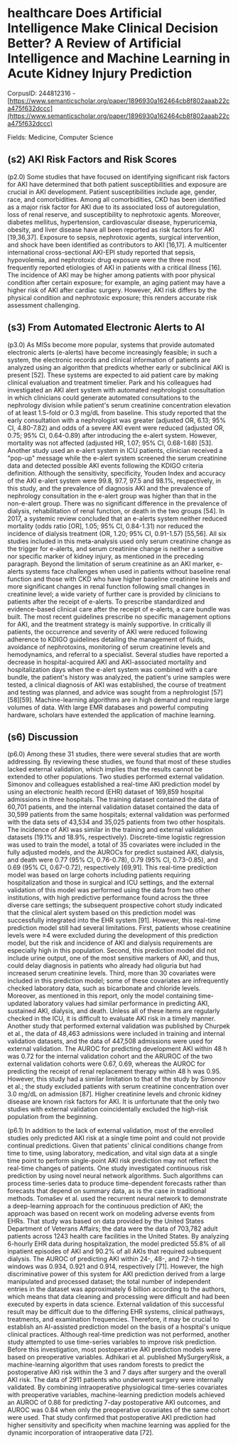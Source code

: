 # healthcare Does Artificial Intelligence Make Clinical Decision Better? A Review of Artificial Intelligence and Machine Learning in Acute Kidney Injury Prediction

CorpusID: 244812316 - [https://www.semanticscholar.org/paper/1896930a162464cb8f802aaab22ca475f632dccc](https://www.semanticscholar.org/paper/1896930a162464cb8f802aaab22ca475f632dccc)

Fields: Medicine, Computer Science

## (s2) AKI Risk Factors and Risk Scores
(p2.0) Some studies that have focused on identifying significant risk factors for AKI have determined that both patient susceptibilities and exposure are crucial in AKI development. Patient susceptibilities include age, gender, race, and comorbidities. Among all comorbidities, CKD has been identified as a major risk factor for AKI due to its associated loss of autoregulation, loss of renal reserve, and susceptibility to nephrotoxic agents. Moreover, diabetes mellitus, hypertension, cardiovascular disease, hyperuricemia, obesity, and liver disease have all been reported as risk factors for AKI [19,36,37]. Exposure to sepsis, nephrotoxic agents, surgical intervention, and shock have been identified as contributors to AKI [16,17]. A multicenter international cross-sectional AKI-EPI study reported that sepsis, hypovolemia, and nephrotoxic drug exposure were the three most frequently reported etiologies of AKI in patients with a critical illness [16]. The incidence of AKI may be higher among patients with poor physical condition after certain exposure; for example, an aging patient may have a higher risk of AKI after cardiac surgery. However, AKI risk differs by the physical condition and nephrotoxic exposure; this renders accurate risk assessment challenging.
## (s3) From Automated Electronic Alerts to AI
(p3.0) As MISs become more popular, systems that provide automated electronic alerts (e-alerts) have become increasingly feasible; in such a system, the electronic records and clinical information of patients are analyzed using an algorithm that predicts whether early or subclinical AKI is present [52]. These systems are expected to aid patient care by making clinical evaluation and treatment timelier. Park and his colleagues had investigated an AKI alert system with automated nephrologist consultation in which clinicians could generate automated consultations to the nephrology division while patient's serum creatinine concentration elevation of at least 1.5-fold or 0.3 mg/dL from baseline. This study reported that the early consultation with a nephrologist was greater (adjusted OR, 6.13; 95% CI, 4.80-7.82) and odds of a severe AKI event were reduced (adjusted OR, 0.75; 95% CI, 0.64-0.89) after introducing the e-alert system. However, mortality was not affected (adjusted HR, 1.07; 95% CI, 0.68-1.68) [53]. Another study used an e-alert system in ICU patients, clinician received a "pop-up" message while the e-alert system screened the serum creatinine data and detected possible AKI events following the KDIGO criteria definition. Although the sensitivity, specificity, Youden Index and accuracy of the AKI e-alert system were 99.8, 97.7, 97.5 and 98.1%, respectively, in this study, and the prevalence of diagnosis AKI and the prevalence of nephrology consultation in the e-alert group was higher than that in the non-e-alert group. There was no significant difference in the prevalence of dialysis, rehabilitation of renal function, or death in the two groups [54]. In 2017, a systemic review concluded that an e-alerts system neither reduced mortality (odds ratio [OR], 1.05; 95% CI, 0.84-1.31) nor reduced the incidence of dialysis treatment (OR, 1.20; 95% CI, 0.91-1.57) [55,56]. All six studies included in this meta-analysis used only serum creatinine change as the trigger for e-alerts, and serum creatinine change is neither a sensitive nor specific marker of kidney injury, as mentioned in the preceding paragraph. Beyond the limitation of serum creatinine as an AKI marker, e-alerts systems face challenges when used in patients without baseline renal function and those with CKD who have higher baseline creatinine levels and more significant changes in renal function following small changes in creatinine level; a wide variety of further care is provided by clinicians to patients after the receipt of e-alerts. To prescribe standardized and evidence-based clinical care after the receipt of e-alerts, a care bundle was built. The most recent guidelines prescribe no specific management options for AKI, and the treatment strategy is mainly supportive. In critically ill patients, the occurrence and severity of AKI were reduced following adherence to KDIGO guidelines detailing the management of fluids, avoidance of nephrotoxins, monitoring of serum creatinine levels and hemodynamics, and referral to a specialist. Several studies have reported a decrease in hospital-acquired AKI and AKI-associated mortality and hospitalization days when the e-alert system was combined with a care bundle, the patient's history was analyzed, the patient's urine samples were tested, a clinical diagnosis of AKI was established, the course of treatment and testing was planned, and advice was sought from a nephrologist [57][58][59]. Machine-learning algorithms are in high demand and require large volumes of data. With large EMR databases and powerful computing hardware, scholars have extended the application of machine learning.
## (s6) Discussion
(p6.0) Among these 31 studies, there were several studies that are worth addressing. By reviewing these studies, we found that most of these studies lacked external validation, which implies that the results cannot be extended to other populations. Two studies performed external validation. Simonov and colleagues established a real-time AKI prediction model by using an electronic health record (EHR) dataset of 169,859 hospital admissions in three hospitals. The training dataset contained the data of 60,701 patients, and the internal validation dataset contained the data of 30,599 patients from the same hospitals; external validation was performed with the data sets of 43,534 and 35,025 patients from two other hospitals. The incidence of AKI was similar in the training and external validation datasets (19.1% and 18.9%, respectively). Discrete-time logistic regression was used to train the model, a total of 35 covariates were included in the fully adjusted models, and the AUROCs for predict sustained AKI, dialysis, and death were 0.77 (95% CI, 0.76-0.78), 0.79 (95% CI, 0.73-0.85), and 0.69 (95% CI, 0.67-0.72), respectively [69,91]. This real-time prediction model was based on large cohorts including patients requiring hospitalization and those in surgical and ICU settings, and the external validation of this model was performed using the data from two other institutions, with high predictive performance found across the three diverse care settings; the subsequent prospective cohort study indicated that the clinical alert system based on this prediction model was successfully integrated into the EHR system [91]. However, this real-time prediction model still had several limitations. First, patients whose creatinine levels were ≥4 were excluded during the development of this prediction model, but the risk and incidence of AKI and dialysis requirements are especially high in this population. Second, this prediction model did not include urine output, one of the most sensitive markers of AKI, and thus, could delay diagnosis in patients who already had oliguria but had increased serum creatinine levels. Third, more than 30 covariates were included in this prediction model; some of these covariates are infrequently checked laboratory data, such as bicarbonate and chloride levels. Moreover, as mentioned in this report, only the model containing time-updated laboratory values had similar performance in predicting AKI, sustained AKI, dialysis, and death. Unless all of these items are regularly checked in the ICU, it is difficult to evaluate AKI risk in a timely manner. Another study that performed external validation was published by Churpek et al., the data of 48,463 admissions were included in training and internal validation datasets, and the data of 447,508 admissions were used for external validation. The AUROC for predicting development AKI within 48 h was 0.72 for the internal validation cohort and the ARUROC of the two external validation cohorts were 0.67, 0.69, whereas the AUROC for predicting the receipt of renal replacement therapy within 48 h was 0.95. However, this study had a similar limitation to that of the study by Simonov et al.; the study excluded patients with serum creatinine concentration over 3.0 mg/dL on admission [87]. Higher creatinine levels and chronic kidney disease are known risk factors for AKI. It is unfortunate that the only two studies with external validation coincidentally excluded the high-risk population from the beginning.

(p6.1) In addition to the lack of external validation, most of the enrolled studies only predicted AKI risk at a single time point and could not provide continual predictions. Given that patients' clinical conditions change from time to time, using laboratory, medication, and vital sign data at a single time point to perform single-point AKI risk prediction may not reflect the real-time changes of patients. One study investigated continuous risk prediction by using novel neural network algorithms. Such algorithms can process time-series data to produce time-dependent forecasts rather than forecasts that depend on summary data, as is the case in traditional methods. Tomašev et al. used the recurrent neural network to demonstrate a deep-learning approach for the continuous prediction of AKI; the approach was based on recent work on modeling adverse events from EHRs. That study was based on data provided by the United States Department of Veterans Affairs; the data were the data of 703,782 adult patients across 1243 health care facilities in the United States. By analyzing 6-hourly EHR data during hospitalization, the model predicted 55.8% of all inpatient episodes of AKI and 90.2% of all AKIs that required subsequent dialysis. The AUROC of predicting AKI within 24-, 48-, and 72-h time windows was 0.934, 0.921 and 0.914, respectively [71]. However, the high discriminative power of this system for AKI prediction derived from a large manipulated and processed dataset; the total number of independent entries in the dataset was approximately 6 billion according to the authors, which means that data cleaning and processing were difficult and had been executed by experts in data science. External validation of this successful result may be difficult due to the differing EHR systems, clinical pathways, treatments, and examination frequencies. Therefore, it may be crucial to establish an AI-assisted prediction model on the basis of a hospital's unique clinical practices. Although real-time prediction was not performed, another study attempted to use time-series variables to improve risk prediction. Before this investigation, most postoperative AKI prediction models were based on preoperative variables. Adhikari et al. published MySurgeryRisk, a machine-learning algorithm that uses random forests to predict the postoperative AKI risk within the 3 and 7 days after surgery and the overall AKI risk. The data of 2911 patients who underwent surgery were internally validated. By combining intraoperative physiological time-series covariates with preoperative variables, machine-learning prediction models achieved an AUROC of 0.86 for predicting 7-day postoperative AKI outcomes, and AUROC was 0.84 when only the preoperative covariates of the same cohort were used. That study confirmed that postoperative AKI prediction had higher sensitivity and specificity when machine learning was applied for the dynamic incorporation of intraoperative data [72].

